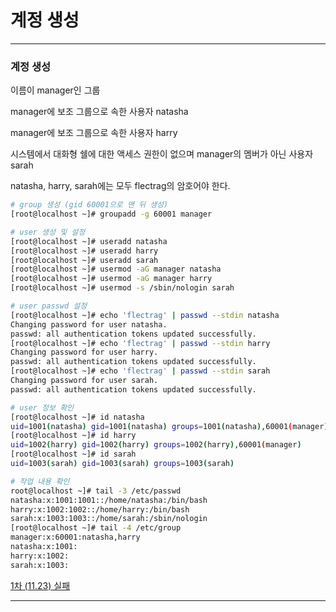 # 계정 생성

---

### 계정 생성

이름이 manager인 그룹

manager에 보조 그룹으로 속한 사용자 natasha

manager에 보조 그룹으로 속한 사용자 harry

시스템에서 대화형 쉘에 대한 액세스 권한이 없으며 manager의 멤버가 아닌 사용자 sarah

natasha, harry, sarah에는 모두 flectrag의 암호어야 한다.

```bash
# group 생성 (gid 60001으로 맨 뒤 생성)
[root@localhost ~]# groupadd -g 60001 manager

# user 생성 및 설정
[root@localhost ~]# useradd natasha
[root@localhost ~]# useradd harry
[root@localhost ~]# useradd sarah
[root@localhost ~]# usermod -aG manager natasha
[root@localhost ~]# usermod -aG manager harry
[root@localhost ~]# usermod -s /sbin/nologin sarah

# user passwd 설정
[root@localhost ~]# echo 'flectrag' | passwd --stdin natasha
Changing password for user natasha.
passwd: all authentication tokens updated successfully.
[root@localhost ~]# echo 'flectrag' | passwd --stdin harry
Changing password for user harry.
passwd: all authentication tokens updated successfully.
[root@localhost ~]# echo 'flectrag' | passwd --stdin sarah
Changing password for user sarah.
passwd: all authentication tokens updated successfully.

# user 정보 확인
[root@localhost ~]# id natasha
uid=1001(natasha) gid=1001(natasha) groups=1001(natasha),60001(manager)
[root@localhost ~]# id harry
uid=1002(harry) gid=1002(harry) groups=1002(harry),60001(manager)
[root@localhost ~]# id sarah
uid=1003(sarah) gid=1003(sarah) groups=1003(sarah)

# 작업 내용 확인
root@localhost ~]# tail -3 /etc/passwd
natasha:x:1001:1001::/home/natasha:/bin/bash
harry:x:1002:1002::/home/harry:/bin/bash
sarah:x:1003:1003::/home/sarah:/sbin/nologin
[root@localhost ~]# tail -4 /etc/group
manager:x:60001:natasha,harry
natasha:x:1001:
harry:x:1002:
sarah:x:1003:
```

[1차 (11.23) 실패](https://www.notion.so/1-11-23-a700a58cf92b46b085edb3b813ef3a70)

---